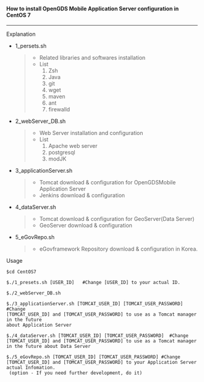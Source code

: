 #### How to install OpenGDS Mobile Application Server configuration in CentOS 7
-------------------------

Explanation

- 1_persets.sh

  > - Related libraries and softwares installation
  > - List
  >   1. Zsh 
  >   2. Java
  >   3. git 
  >   4. wget
  >   5. maven 
  >   6. ant
  >   7. firewalld

- 2_webServer_DB.sh

  > - Web Server installation and configuration 
  > - List
  >   1. Apache web server
  >   2. postgresql
  >   3. modJK

- 3_applicationServer.sh

  > - Tomcat download & configuration for OpenGDSMobile Application Server 
  > - Jenkins download & configuration

- 4_dataServer.sh

  > - Tomcat download & configuration for GeoServer(Data Server)
  > - GeoServer download & configuration

- 5_eGovRepo.sh

  > - eGovframework Repository download & configuration in Korea.



Usage

 ```console
$cd CentOS7

$./1_presets.sh [USER_ID]	#Change [USER_ID] to your actual ID.

$./2_webServer_DB.sh

$./3_applicationServer.sh [TOMCAT_USER_ID] [TOMCAT_USER_PASSWORD]  #Change 
[TOMCAT_USER_ID] and [TOMCAT_USER_PASSWORD] to use as a Tomcat manager in the future 
about Application Server

$./4_dataServer.sh [TOMCAT_USER_ID] [TOMCAT_USER_PASSWORD]  #Change [TOMCAT_USER_ID] and [TOMCAT_USER_PASSWORD] to use as a Tomcat manager in the future about Data Server

$./5_eGovRepo.sh [TOMCAT_USER_ID] [TOMCAT_USER_PASSWORD] #Change [TOMCAT_USER_ID] and [TOMCAT_USER_PASSWORD] to your Application Server actual Infomation.
  (option - If you need further development, do it)
 ```